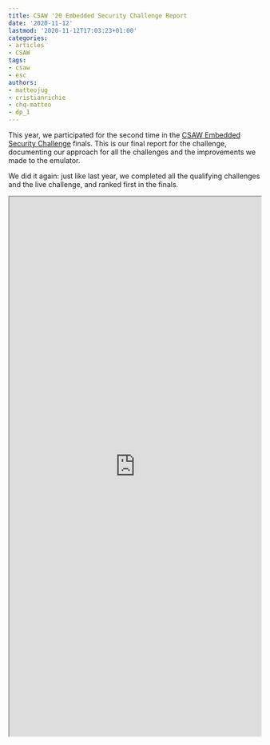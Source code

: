 ```yaml
---
title: CSAW '20 Embedded Security Challenge Report
date: '2020-11-12'
lastmod: '2020-11-12T17:03:23+01:00'
categories:
- articles
- CSAW
tags:
- csaw
- esc
authors:
- matteojug
- cristianrichie
- chq-matteo
- dp_1
---
```


This year, we participated for the second time in the [CSAW Embedded Security Challenge](https://www.csaw.io/esc) finals.
This is our final report for the challenge, documenting our approach for all the challenges and the improvements we made to the emulator.

We did it again: just like last year, we completed all the qualifying challenges and the live challenge, and ranked first in the finals.

<style>
    .responsive-wrap iframe { max-width: 100%;}
</style>
<div class="responsive-wrap">
    <iframe src="https://drive.google.com/file/d/1S6V0jRGmK28v4P4q984KBT8cBKHOu6B1/preview" width="100%" height="1080"></iframe>
</div>
